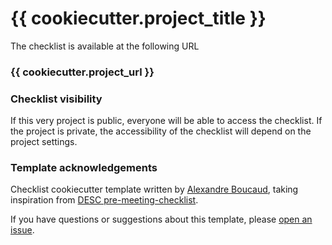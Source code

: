 # {{ cookiecutter.project_title }}

The checklist is available at the following URL

### {{ cookiecutter.project_url }}


### Checklist visibility

If this very project is public, everyone will be able to access the checklist.
If the project is private, the accessibility of the checklist will depend on the project settings.

### Template acknowledgements

Checklist cookiecutter template written by [Alexandre Boucaud](https://github.com/aboucaud), taking inspiration from [DESC pre-meeting-checklist](https://github.com/LSSTDESC/pre-meeting-checklist).

If you have questions or suggestions about this template, please [open an issue](https://github.com/aboucaud/checklist-template/issues).
